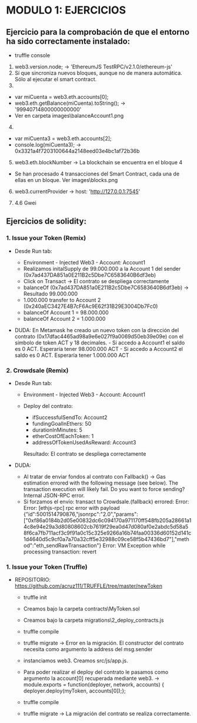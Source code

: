 # MODULO 1: EJERCICIOS

## Ejercicio   para   la   comprobación   de   que   el   entorno   ha   sido   correctamente instalado: 

- truffle console

1. web3.version.node; -> 'EthereumJS TestRPC/v2.1.0/ethereum-js'
2. Sí que sincroniza nuevos bloques, aunque no de manera automática. Sólo al ejecutar el smart contract.
3. 
  - var miCuenta = web3.eth.accounts[0];
  - web3.eth.getBalance(miCuenta).toString(); -> '99940714800000000000'
  - Ver en carpeta images\balanceAccount1.png

4.   
  - var miCuenta3 = web3.eth.accounts[2];
  - console.log(miCuenta3); -> 0x3321a4f7203100644a2148eed03e4bc1af72b36b

5. web3.eth.blockNumber -> La blockchain se encuentra en el bloque 4
  -  Se han procesado 4 transacciones del Smart Contract, cada una de ellas en un     bloque. Ver images\blocks.png
6. web3.currentProvider ->  host: 'http://127.0.0.1:7545' 

7. 4.6 Gwei

## Ejercicios de solidity: 

### 1. Issue your Token (Remix)

  - Desde Run tab:
      * Environment - Injected Web3
                    - Account: Account1
      * Realizamos initalSupply de 99.000.000 a la Account 1 del sender (0x7ad437DA851a0E211B2c5Dbe7C6583640B6df3eb)
      * Click on Transact -> El contrato se despliega correctamente
      * balanceOf (0x7ad437DA851a0E211B2c5Dbe7C6583640B6df3eb) -> Resultado 99.000.000
      * 1.000.000 transfer to Account 2 (0x240aEC3427E4B7cF6Ac9E62f31B29E3004Db7Fc0)
      * balanceOf Account 1 = 98.000.000
      * balanceOf Account 2 = 1.000.000

  - DUDA: En Metamask he creado un nuevo token con la dirección del contrato (0x17dfac4465ad98a9e6e027f9a0069d50eb39e09e) con el símbolo de token ACT y 18 decimales.
              - Si accedo a Account1 el saldo es 0 ACT. Esperaría tener 98.000.000 ACT
              - Si accedo a Account2 el saldo es 0 ACT. Esperaría tener 1.000.000 ACT

### 2. Crowdsale (Remix)

  - Desde Run tab:
      * Environment - Injected Web3
                    - Account: Account1
      
      * Deploy del contrato:
        - ifSuccessfulSendTo: Account2
        - fundingGoalInEthers: 50
        - durationInMinutes: 5
        - etherCostOfEachToken: 1
        - addressOfTokenUsedAsReward: Account3

        Resultado: El contrato se despliega correctamente

  - DUDA: 
      - Al tratar de enviar fondos al contrato con Fallback() -> Gas estimation errored with the following message (see below). The transaction execution will likely fail. Do you want to force sending? Internal JSON-RPC error.
      - Si forzamos el envío: 
      transact to Crowdsale.(fallback) errored: Error: Error: [ethjs-rpc] rpc error with payload {"id":5001514790876,"jsonrpc":"2.0","params":["0xf86a0184b2d05e00832dc6c094170a971170ff548fb205a28661a14c8e94e29a3d80808602cb7619f29ea0d47d080af0e2abdc5d58a58f6ca7fb711acf3c9f91a0c15c325e9266a16b74faa00336d60152d141c1d4640d5c9cf0a7a70a32cff5e32988c09ce58f5b47436bd7"],"method":"eth_sendRawTransaction"} Error: VM Exception while processing transaction: revert

### 1. Issue your Token (Truffle)
  * REPOSITORIO: https://github.com/acruz111/TRUFFLE/tree/master/newToken
      - truffle init
      - Creamos bajo la carpeta contracts\MyToken.sol 
      - Creamos bajo la carpeta migrations\2_deploy_contracts.js
      - truffle compile
      - truffle migrate -> Error en la migración. El constructor del contrato necesita como argumento la address del msg.sender
      - instanciamos web3. Creamos src/js/app.js. 
      - Para poder realizar el deploy del contrato le pasamos como argumento la account[0] recuperada mediante web3. -> 
               module.exports = function(deployer, network, accounts) { deployer.deploy(myToken, accounts[0]);};

      - truffle compile
      - truffle migrate -> La migración del contrato se realiza correctamente.